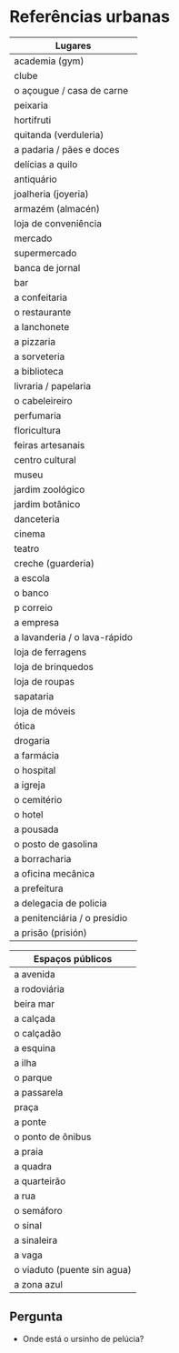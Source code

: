 # Referências urbanas

| Lugares |
| -- |
| academia (gym) |
| clube |
| o açougue / casa de carne |
| peixaria |
| hortifruti |
| quitanda (verduleria) |
| a padaria / pães e doces |
| delícias a quilo |
| antiquário |
| joalheria (joyeria) |
| armazém (almacén) |
| loja de conveniência |
| mercado |
| supermercado |
| banca de jornal |
| bar |
| a confeitaria |
| o restaurante |
| a lanchonete |
| a pizzaria |
| a sorveteria |
| a biblioteca |
| livraria / papelaria |
| o cabeleireiro |
| perfumaria |
| floricultura |
| feiras artesanais |
| centro cultural |
| museu |
| jardim zoológico |
| jardim botânico |
| danceteria |
| cinema |
| teatro |
| creche (guarderia) |
| a escola |
| o banco |
| p correio |
| a empresa |
| a lavanderia / o lava-rápido |
| loja de ferragens |
| loja de brinquedos |
| loja de roupas |
| sapataria |
| loja de móveis |
| ótica |
| drogaria |
| a farmácia |
| o hospital |
| a igreja |
| o cemitério |
| o hotel |
| a pousada |
| o posto de gasolina |
| a borracharia |
| a oficina mecânica |
| a prefeitura |
| a delegacia de policia |
| a penitenciária / o presídio |
| a prisão (prisión) |

| Espaços públicos |
| -- |
| a avenida |
| a rodoviária |
| beira mar |
| a calçada |
| o calçadão |
| a esquina |
| a ilha |
| o parque |
| a passarela |
| praça |
| a ponte |
| o ponto de ônibus |
| a praia |
| a quadra |
| a quarteirão |
| a rua |
| o semáforo |
| o sinal |
| a sinaleira |
| a vaga |
| o viaduto (puente sin agua) |
| a zona azul |

## Pergunta

* Onde está o ursinho de pelúcia?
